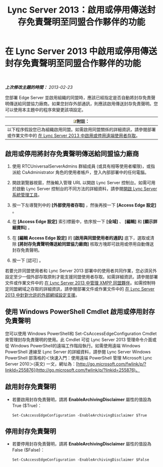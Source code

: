 ﻿---
title: Lync Server 2013：啟用或停用傳送封存免責聲明至同盟合作夥伴的功能
TOCTitle: 啟用或停用傳送封存免責聲明至同盟合作夥伴的功能
ms:assetid: c8e9a2fa-9dc1-4e4d-919f-56ece8004864
ms:mtpsurl: https://technet.microsoft.com/zh-tw/library/Gg182584(v=OCS.15)
ms:contentKeyID: 49292290
ms.date: 08/24/2015
mtps_version: v=OCS.15
ms.translationtype: HT
---

# 在 Lync Server 2013 中啟用或停用傳送封存免責聲明至同盟合作夥伴的功能

 

_**上次修改主題的時間：** 2013-02-23_

您部署 Edge Server 並啟用組織的同盟時，應該已經指定是否自動將封存免責聲明傳送給同盟協力廠商。如果您封存外部通訊，則應該啟用傳送封存免責聲明。您可以使用本主題中的程序來變更該項設定。

<table>
<thead>
<tr class="header">
<th><img src="images/Gg398811.note(OCS.15).gif" title="note" alt="note" />附註：</th>
</tr>
</thead>
<tbody>
<tr class="odd">
<td>以下程序假設您已為組織啟用同盟。如需啟用同盟關係的詳細資訊，請參閱部署或作業文件中的 <a href="lync-server-2013-enable-or-disable-remote-user-access.md">在 Lync Server 2013 中啟用或停用遠端使用者存取</a>。</td>
</tr>
</tbody>
</table>


## 啟用或停用將封存免責聲明傳送給同盟協力廠商

1.  使用 RTCUniversalServerAdmins 群組成員 (或具有相等使用者權限)，或指派給 CsAdministrator 角色的使用者帳戶，登入內部部署中的任何電腦。

2.  開啟瀏覽器視窗，然後輸入管理 URL 以開啟 Lync Server 控制台。如需可用於啟動 Lync Server 控制台的不同方法的詳細資料，請參閱[開啟 Lync Server 系統管理工具](lync-server-2013-open-lync-server-administrative-tools.md)。

3.  按一下左導覽列中的 **\[外部使用者存取\]** ，然後再按一下 **\[Access Edge 設定\]** 。

4.  在 **\[Access Edge 設定\]** 索引標籤中，依序按一下 **\[全域\]** 、 **\[編輯\]** 和 **\[顯示詳細資料\]** 。

5.  在 **\[編輯 Access Edge 設定\]** 的 **\[啟用與同盟使用者的通訊\]** 底下，選取或清除 **\[將封存免責聲明傳送給同盟協力廠商\]** 核取方塊即可啟用或停用自動傳送封存免責聲明。

6.  按一下 \[認可\] 。

若要允許同盟使用者和 Lync Server 2013 部署中的使用者共同作業，您必須另外設定至少一個外部存取原則才能支援同盟使用者存取。如需詳細資訊，請參閱部署文件或作業文件中的 [在 Lync Server 2013 中管理 XMPP 同盟夥伴](lync-server-2013-manage-xmpp-federated-partners-for-your-organization.md)。如需控制特定同盟網域之存取的詳細資訊，請參閱部署文件或作業文件中的 [在 Lync Server 2013 中針對允許的外部網域設定支援](lync-server-2013-configure-support-for-allowed-external-domains.md)。

## 使用 Windows PowerShell Cmdlet 啟用或停用封存免責聲明

您可以使用 Windows PowerShell和 Set-CsAccessEdgeConfiguration Cmdlet 來管理封存免責聲明的使用。此 Cmdlet 可從 Lync Server 2013 管理命令介面或從 Windows PowerShell的遠端工作階段執行。如需使用遠端 Windows PowerShell 連線至 Lync Server 的詳細資料，請參閱 Lync Server Windows PowerShell 部落格的＜快速入門：使用遠端 PowerShell 管理 Microsoft Lync Server 2010＞(英文) 一文，網址為：[http://go.microsoft.com/fwlink/p/?linkId=255876](http://go.microsoft.com/fwlink/p/?linkid=255876)。

## 啟用封存免責聲明

  - 若要啟用封存免責聲明，請將 **EnableArchivingDisclaimer** 屬性的值設為 True ($True)：
    
        Set-CsAccessEdgeConfiguration -EnableArchivingDisclaimer $True

## 停用封存免責聲明

  - 若要停用封存免責聲明，請將 **EnableArchivingDisclaimer** 屬性的值設為 False ($False)：
    
        Set-CsAccessEdgeConfiguration -EnableArchivingDisclaimer $False

